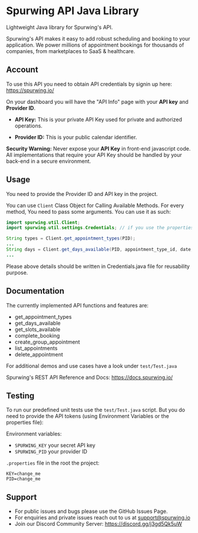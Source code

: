 # Spurwing API Java Library

Lightweight Java library for Spurwing's API.

Spurwing's API makes it easy to add robust scheduling and booking to your application. We power millions of appointment bookings for thousands of companies, from marketplaces to SaaS & healthcare.

## Account
To use this API you need to obtain API credentials by signin up here: https://spurwing.io/

On your dashboard you will have the "API Info" page with your **API key** and **Provider ID**.

- **API Key:** This is your private API Key used for private and authorized operations.

- **Provider ID:** This is your public calendar identifier.

**Security Warning:** Never expose your **API Key** in front-end javascript code. All implementations that require your API Key should be handled by your back-end in a secure environment.

## Usage

You need to provide the Provider ID and API key in the project.

You can use `Client` Class Object for Calling Available Methods. For every method, You need to pass some arguments. You can use it as such:
```java
import spurwing.util.Client;
import spurwing.util.settings.Credentials; // if you use the properties file

String types = Client.get_appointment_types(PID);
...
String days = Client.get_days_available(PID, appointment_type_id, date, null, null);
...
```

Please above details should be written in Credentials.java file for reusability purpose.

## Documentation

The currently implemented API functions and features are:

- get_appointment_types
- get_days_available
- get_slots_available
- complete_booking
- create_group_appointment
- list_appointments
- delete_appointment

For additional demos and use cases have a look under `test/Test.java`

Spurwing's REST API Reference and Docs: https://docs.spurwing.io/

## Testing
To run our predefined unit tests use the `test/Test.java` script. But you do need to provide the API tokens (using Environment Variables or the properties file):

Environment variables:
- `SPURWING_KEY` your secret API key
- `SPURWING_PID` your provider ID

`.properties` file in the root the project:
```
KEY=change_me
PID=change_me
```

## Support
- For public issues and bugs please use the GitHub Issues Page.
- For enquiries and private issues reach out to us at support@spurwing.io
- Join our Discord Community Server: https://discord.gg/j3gd5Qk5uW
